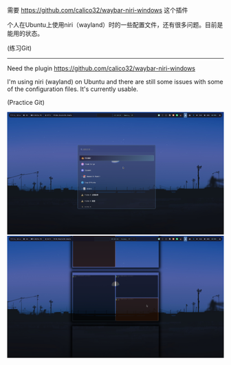 需要 https://github.com/calico32/waybar-niri-windows 这个插件

个人在Ubuntu上使用niri（wayland）时的一些配置文件，还有很多问题。目前是能用的状态。

(练习Git)

---

Need the plugin https://github.com/calico32/waybar-niri-windows

I'm using niri (wayland) on Ubuntu and there are still some issues with some of the configuration files. It's currently usable.

(Practice Git)

![alt text](image/image-1.png)
![alt text](image/image-2.png)